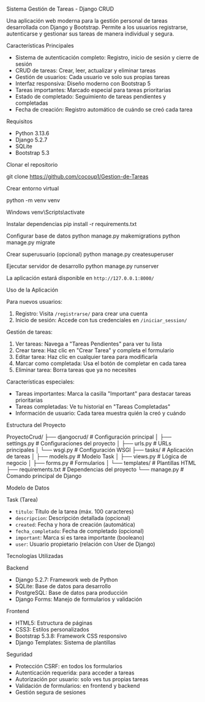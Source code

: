  Sistema Gestión de Tareas - Django CRUD

Una aplicación web moderna para la gestión personal de tareas desarrollada con Django y Bootstrap. Permite a los usuarios registrarse, autenticarse y gestionar sus tareas de manera individual y segura.

 Características Principales

- Sistema de autenticación completo: Registro, inicio de sesión y cierre de sesión
- CRUD de tareas: Crear, leer, actualizar y eliminar tareas
- Gestión de usuarios: Cada usuario ve solo sus propias tareas
- Interfaz responsiva: Diseño moderno con Bootstrap 5
- Tareas importantes: Marcado especial para tareas prioritarias
- Estado de completado: Seguimiento de tareas pendientes y completadas
- Fecha de creación: Registro automático de cuándo se creó cada tarea


Requisitos

- Python 3.13.6
- Django 5.2.7
- SQLite 
- Bootstrap 5.3


 Clonar el repositorio

git clone https://github.com/cocoup1/Gestion-de-Tareas


Crear entorno virtual

python -m venv venv

Windows
venv\Scripts\activate


Instalar dependencias
pip install -r requirements.txt


Configurar base de datos
python manage.py makemigrations
python manage.py migrate

Crear superusuario (opcional)
python manage.py createsuperuser

Ejecutar servidor de desarrollo
python manage.py runserver

La aplicación estará disponible en `http://127.0.0.1:8000/`

 Uso de la Aplicación

Para nuevos usuarios:
1. Registro: Visita `/registrarse/` para crear una cuenta
2. Inicio de sesión: Accede con tus credenciales en `/iniciar_session/`

Gestión de tareas:
1. Ver tareas: Navega a "Tareas Pendientes" para ver tu lista
2. Crear tarea: Haz clic en "Crear Tarea" y completa el formulario
3. Editar tarea: Haz clic en cualquier tarea para modificarla
4. Marcar como completada: Usa el botón de completar en cada tarea
5. Eliminar tarea: Borra tareas que ya no necesites

 Características especiales:
- Tareas importantes: Marca la casilla "Important" para destacar tareas prioritarias
- Tareas completadas: Ve tu historial en "Tareas Completadas"
- Información de usuario: Cada tarea muestra quién la creó y cuándo

Estructura del Proyecto

ProyectoCrud/
├── djangocrud/          # Configuración principal
│   ├── settings.py      # Configuraciones del proyecto
│   ├── urls.py          # URLs principales
│   └── wsgi.py          # Configuración WSGI
├── tasks/               # Aplicación de tareas
│   ├── models.py        # Modelo Task
│   ├── views.py         # Lógica de negocio
│   ├── forms.py         # Formularios
│   └── templates/       # Plantillas HTML
├── requirements.txt     # Dependencias del proyecto
└── manage.py           # Comando principal de Django

Modelo de Datos

  Task (Tarea)
- `titulo`: Título de la tarea (máx. 100 caracteres)
- `descripcion`: Descripción detallada (opcional)
- `created`: Fecha y hora de creación (automática)
- `fecha_completado`: Fecha de completado (opcional)
- `important`: Marca si es tarea importante (booleano)
- `user`: Usuario propietario (relación con User de Django)

Tecnologías Utilizadas

  Backend
- Django 5.2.7: Framework web de Python
- SQLite: Base de datos para desarrollo
- PostgreSQL: Base de datos para producción
- Django Forms: Manejo de formularios y validación

 Frontend
- HTML5: Estructura de páginas
- CSS3: Estilos personalizados
- Bootstrap 5.3.8: Framework CSS responsivo
- Django Templates: Sistema de plantillas


 Seguridad
- Protección CSRF: en todos los formularios
- Autenticación requerida: para acceder a tareas
- Autorización por usuario:  solo ves tus propias tareas
- Validación de formularios: en frontend y backend
- Gestión segura de sesiones










